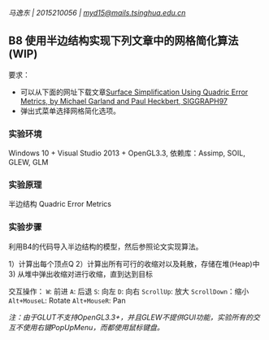 *马逸东 | 2015210056 | myd15@mails.tsinghua.edu.cn*

## B8 使用半边结构实现下列文章中的网格简化算法(WIP)
要求：  

* 可以从下面的网址下载文章[Surface Simplification Using Quadric Error Metrics, by Michael Garland and Paul Heckbert, SIGGRAPH97](http://mgarland.org/research/quadrics.html)
* 弹出式菜单选择网格简化选项。

### 实验环境

Windows 10 + Visual Studio 2013 + OpenGL3.3, 依赖库：Assimp, SOIL, GLEW, GLM

### 实验原理

半边结构
Quadric Error Metrics

### 实验步骤

利用B4的代码导入半边结构的模型，然后参照论文实现算法。

1）计算出每个顶点Q
2）计算出所有可行的收缩对以及耗散，存储在堆(Heap)中
3) 从堆中弹出收缩对进行收缩，直到达到目标

交互操作：
`W`: 前进
`A`: 后退
`S`: 向左
`D`: 向右
`ScrollUp`: 放大
`ScrollDown`：缩小
`Alt+MouseL`: Rotate
`Alt+MouseR`: Pan

*注：由于GLUT不支持OpenGL3.3+，并且GLEW不提供GUI功能，实验所有的交互不使用右键PopUpMenu，而都使用鼠标键盘。*


